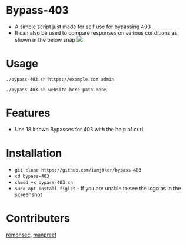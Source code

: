 # Bypass-403
- A simple script just made for self use for bypassing 403
- It can also be used to compare responses on verious conditions as shown in the below snap
![](responses.png)

# Usage
`./bypass-403.sh https://example.com admin`

`./bypass-403.sh website-here path-here`

# Features
- Use 18 known Bypasses for 403 with the help of curl

# Installation
   * `git clone https://github.com/iamj0ker/bypass-403`
   * `cd bypass-403`
   * `chmod +x bypass-403.sh`
   * `sudo apt install figlet`  - If you are unable to see the logo as in the screenshot
   
# Contributers
  [remonsec](https://github.com/remonsec),
  [manpreet](https://github.com/manpreet406)

